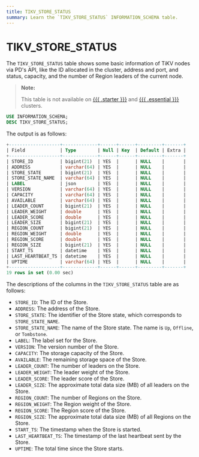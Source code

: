 ```yaml
---
title: TIKV_STORE_STATUS
summary: Learn the `TIKV_STORE_STATUS` INFORMATION_SCHEMA table.
---
```


# TIKV_STORE_STATUS

The `TIKV_STORE_STATUS` table shows some basic information of TiKV nodes via PD's API, like the ID allocated in the cluster, address and port, and status, capacity, and the number of Region leaders of the current node.

> **Note:**
>
> This table is not available on [{{{ .starter }}}](https://docs.pingcap.com/tidbcloud/select-cluster-tier#tidb-cloud-starter) and [{{{ .essential }}}](https://docs.pingcap.com/tidbcloud/select-cluster-tier#essential) clusters.

```sql
USE INFORMATION_SCHEMA;
DESC TIKV_STORE_STATUS;
```

The output is as follows:

```sql
+-------------------+-------------+------+------+---------+-------+
| Field             | Type        | Null | Key  | Default | Extra |
+-------------------+-------------+------+------+---------+-------+
| STORE_ID          | bigint(21)  | YES  |      | NULL    |       |
| ADDRESS           | varchar(64) | YES  |      | NULL    |       |
| STORE_STATE       | bigint(21)  | YES  |      | NULL    |       |
| STORE_STATE_NAME  | varchar(64) | YES  |      | NULL    |       |
| LABEL             | json        | YES  |      | NULL    |       |
| VERSION           | varchar(64) | YES  |      | NULL    |       |
| CAPACITY          | varchar(64) | YES  |      | NULL    |       |
| AVAILABLE         | varchar(64) | YES  |      | NULL    |       |
| LEADER_COUNT      | bigint(21)  | YES  |      | NULL    |       |
| LEADER_WEIGHT     | double      | YES  |      | NULL    |       |
| LEADER_SCORE      | double      | YES  |      | NULL    |       |
| LEADER_SIZE       | bigint(21)  | YES  |      | NULL    |       |
| REGION_COUNT      | bigint(21)  | YES  |      | NULL    |       |
| REGION_WEIGHT     | double      | YES  |      | NULL    |       |
| REGION_SCORE      | double      | YES  |      | NULL    |       |
| REGION_SIZE       | bigint(21)  | YES  |      | NULL    |       |
| START_TS          | datetime    | YES  |      | NULL    |       |
| LAST_HEARTBEAT_TS | datetime    | YES  |      | NULL    |       |
| UPTIME            | varchar(64) | YES  |      | NULL    |       |
+-------------------+-------------+------+------+---------+-------+
19 rows in set (0.00 sec)
```

The descriptions of the columns in the `TIKV_STORE_STATUS` table are as follows:

* `STORE_ID`: The ID of the Store.
* `ADDRESS`: The address of the Store.
* `STORE_STATE`: The identifier of the Store state, which corresponds to `STORE_STATE_NAME`.
* `STORE_STATE_NAME`: The name of the Store state. The name is `Up`, `Offline`, or `Tombstone`.
* `LABEL`: The label set for the Store.
* `VERSION`: The version number of the Store.
* `CAPACITY`: The storage capacity of the Store.
* `AVAILABLE`: The remaining storage space of the Store.
* `LEADER_COUNT`: The number of leaders on the Store.
* `LEADER_WEIGHT`: The leader weight of the Store.
* `LEADER_SCORE`: The leader score of the Store.
* `LEADER_SIZE`: The approximate total data size (MB) of all leaders on the Store.
* `REGION_COUNT`: The number of Regions on the Store.
* `REGION_WEIGHT`: The Region weight of the Store.
* `REGION_SCORE`: The Region score of the Store.
* `REGION_SIZE`: The approximate total data size (MB) of all Regions on the Store.
* `START_TS`: The timestamp when the Store is started.
* `LAST_HEARTBEAT_TS`: The timestamp of the last heartbeat sent by the Store.
* `UPTIME`: The total time since the Store starts.
